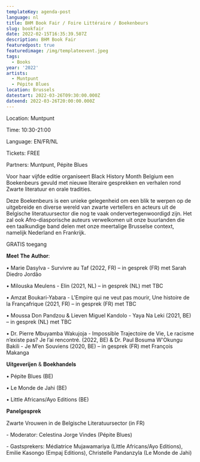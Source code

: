 ```yaml
---
templateKey: agenda-post
language: nl
title: BHM Book Fair / Foire Littéraire / Boekenbeurs
slug: bookfair
date: 2022-02-15T16:35:39.507Z
description: BHM Book Fair
featuredpost: true
featuredimage: /img/templateevent.jpeg
tags:
  - Books
year: '2022'
artists:
  - Muntpunt
  - Pépite Blues
location: Brussels
datestart: 2022-03-26T09:30:00.000Z
dateend: 2022-03-26T20:00:00.000Z
---
```

Location: Muntpunt

Time: 10:30-21:00

Language: EN/FR/NL

Tickets: FREE

Partners: Muntpunt, Pépite Blues

Voor haar vijfde editie organiseert Black History Month Belgium een Boekenbeurs gevuld met nieuwe literaire gesprekken en verhalen rond Zwarte literatuur en orale tradities.



Deze Boekenbeurs is een unieke gelegenheid om een blik te werpen op de uitgebreide en diverse wereld van zwarte vertellers en acteurs uit de Belgische literatuursector die nog te vaak ondervertegenwoordigd zijn. Het zal ook Afro-diasporische auteurs verwelkomen uit onze buurlanden die een taalkundige band delen met onze meertalige Brusselse context, namelijk Nederland en Frankrijk.

GRATIS toegang

𝐌𝐞𝐞𝐭 𝐓𝐡𝐞 𝐀𝐮𝐭𝐡𝐨𝐫:

• Marie Dasylva - Survivre au Taf (2022, FR) – in gesprek (FR) met Sarah Diedro Jordão

• Milouska Meulens - Elin (2021, NL) – in gesprek (NL) met TBC

• Amzat Boukari-Yabara - L'Empire qui ne veut pas mourir, Une histoire de la Françafrique (2021, FR) – in gesprek (FR) met TBC

• Moussa Don Pandzou & Lieven Miguel Kandolo - Yaya Na Leki (2021, BE) – in gesprek (NL) met TBC

• Dr. Pierre Mbuyamba Wakujoja - Impossible Trajectoire de Vie, Le racisme n’existe pas? Je l’ai rencontré. (2022, BE) & Dr. Paul Bosuma W'Okungu Bakili - Je M’en Souviens (2020, BE) – in gesprek (FR) met François Makanga

𝐔𝐢𝐭𝐠𝐞𝐯𝐞𝐫𝐢𝐣𝐞𝐧 & 𝐁𝐨𝐞𝐤𝐡𝐚𝐧𝐝𝐞𝐥𝐬

• Pépite Blues (BE)

• Le Monde de Jahi (BE)

• Little Africans/Ayo Editions (BE)

𝐏𝐚𝐧𝐞𝐥𝐠𝐞𝐬𝐩𝐫𝐞𝐤

Zwarte Vrouwen in de Belgische Literatuursector (in FR)

\- Moderator: Celestina Jorge Vindes (Pépite Blues)

\- Gastsprekers: Médiatrice Mujawamariya (Little Africans/Ayo Editions), Emilie Kasongo (Empaj Editions), Christelle Pandanzyla (Le Monde de Jahi)
